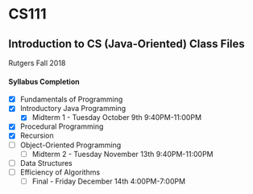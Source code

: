 # CS111
## Introduction to CS (Java-Oriented) Class Files
Rutgers Fall 2018

#### Syllabus Completion
- [x] Fundamentals of Programming
- [x] Introductory Java Programming
    - [x] Midterm 1 - Tuesday October 9th 9:40PM-11:00PM
- [x] Procedural Programming
- [x] Recursion
- [ ] Object-Oriented Programming
    - [ ] Midterm 2 - Tuesday November 13th 9:40PM-11:00PM
- [ ] Data Structures
- [ ] Efficiency of Algorithms
    - [ ] Final - Friday December 14th 4:00PM-7:00PM
